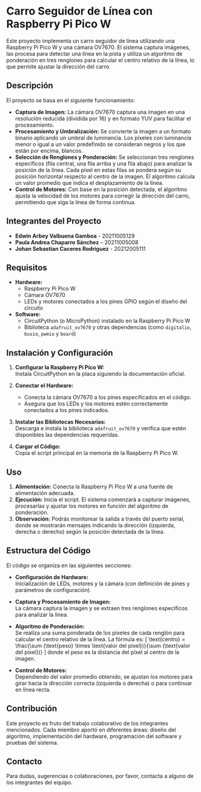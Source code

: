 # Carro Seguidor de Línea con Raspberry Pi Pico W

Este proyecto implementa un carro seguidor de línea utilizando una Raspberry Pi Pico W y una cámara OV7670. El sistema captura imágenes, las procesa para detectar una línea en la pista y utiliza un algoritmo de ponderación en tres renglones para calcular el centro relativo de la línea, lo que permite ajustar la dirección del carro.

## Descripción

El proyecto se basa en el siguiente funcionamiento:
- **Captura de Imagen:** La cámara OV7670 captura una imagen en una resolución reducida (dividida por 16) y en formato YUV para facilitar el procesamiento.
- **Procesamiento y Umbralización:** Se convierte la imagen a un formato binario aplicando un umbral de luminancia. Los píxeles con luminancia menor o igual a un valor predefinido se consideran negros y los que están por encima, blancos.
- **Selección de Renglones y Ponderación:** Se seleccionan tres renglones específicos (fila central, una fila arriba y una fila abajo) para analizar la posición de la línea. Cada píxel en estas filas se pondera según su posición horizontal respecto al centro de la imagen. El algoritmo calcula un valor promedio que indica el desplazamiento de la línea.
- **Control de Motores:** Con base en la posición detectada, el algoritmo ajusta la velocidad de los motores para corregir la dirección del carro, permitiendo que siga la línea de forma continua.

## Integrantes del Proyecto

- **Edwin Arbey Valbuena Gamboa** - 20211005129
- **Paula Andrea Chaparro Sánchez** – 20211005008
- **Johan Sebastian Caceres Rodriguez** - 20212005111

## Requisitos

- **Hardware:**
  - Raspberry Pi Pico W
  - Cámara OV7670
  - LEDs y motores conectados a los pines GPIO según el diseño del circuito
- **Software:**
  - CircuitPython (o MicroPython) instalado en la Raspberry Pi Pico W
  - Biblioteca `adafruit_ov7670` y otras dependencias (como `digitalio`, `busio`, `pwmio` y `board`)

## Instalación y Configuración

1. **Configurar la Raspberry Pi Pico W:**  
   Instala CircuitPython en la placa siguiendo la documentación oficial.

2. **Conectar el Hardware:**  
   - Conecta la cámara OV7670 a los pines especificados en el código.
   - Asegura que los LEDs y los motores estén correctamente conectados a los pines indicados.

3. **Instalar las Bibliotecas Necesarias:**  
   Descarga e instala la biblioteca `adafruit_ov7670` y verifica que estén disponibles las dependencias requeridas.

4. **Cargar el Código:**  
   Copia el script principal en la memoria de la Raspberry Pi Pico W.

## Uso

1. **Alimentación:** Conecta la Raspberry Pi Pico W a una fuente de alimentación adecuada.
2. **Ejecución:** Inicia el script. El sistema comenzará a capturar imágenes, procesarlas y ajustar los motores en función del algoritmo de ponderación.
3. **Observación:** Podrás monitorear la salida a través del puerto serial, donde se mostrarán mensajes indicando la dirección (izquierda, derecha o derecho) según la posición detectada de la línea.

## Estructura del Código

El código se organiza en las siguientes secciones:

- **Configuración de Hardware:**  
  Inicialización de LEDs, motores y la cámara (con definición de pines y parámetros de configuración).

- **Captura y Procesamiento de Imagen:**  
  La cámara captura la imagen y se extraen tres renglones específicos para analizar la línea.

- **Algoritmo de Ponderación:**  
  Se realiza una suma ponderada de los píxeles de cada renglón para calcular el centro relativo de la línea. La fórmula es:
  \[
  \text{centro} = \frac{\sum (\text{peso} \times \text{valor del píxel})}{\sum (\text{valor del píxel})}
  \]
  donde el peso es la distancia del píxel al centro de la imagen.

- **Control de Motores:**  
  Dependiendo del valor promedio obtenido, se ajustan los motores para girar hacia la dirección correcta (izquierda o derecha) o para continuar en línea recta.

## Contribución

Este proyecto es fruto del trabajo colaborativo de los integrantes mencionados. Cada miembro aportó en diferentes áreas: diseño del algoritmo, implementación del hardware, programación del software y pruebas del sistema.


## Contacto

Para dudas, sugerencias o colaboraciones, por favor, contacta a alguno de los integrantes del equipo.
